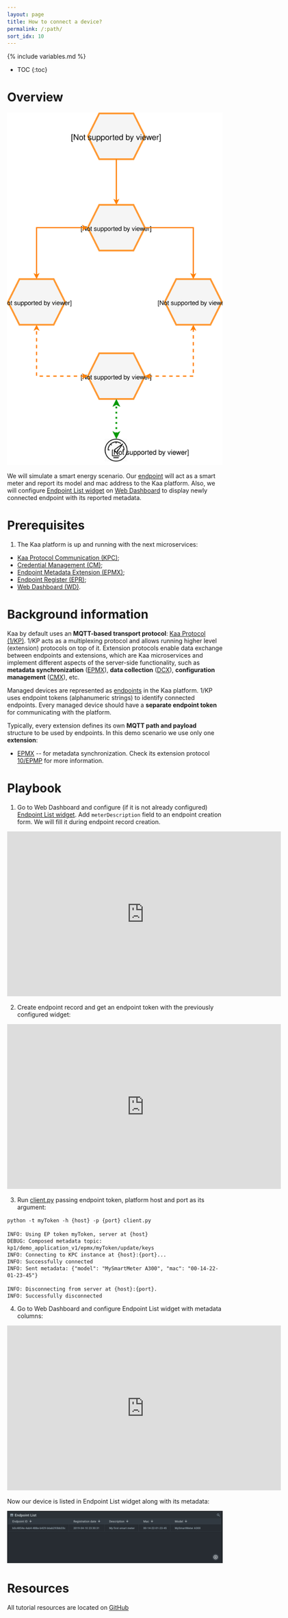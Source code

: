 ```yaml
---
layout: page
title: How to connect a device?
permalink: /:path/
sort_idx: 10
---
```


{% include variables.md %}

* TOC
{:toc}


# Overview

![Pods status](attach/img/architecture-overview.svg)

We will simulate a smart energy scenario. Our [endpoint](https://github.com/kaaproject/kaa-rfcs/blob/master/0001/README.md#language) 
will act as a smart meter and report its model and mac address to the Kaa platform.
Also, we will configure [Endpoint List widget]({{docs_url}}/WD/docs/current/Widgets/Ep-list/) on [Web Dashboard]({{docs_url}}/WD/docs/current/Overview/) to display newly connected endpoint with its reported metadata.


# Prerequisites

1. The Kaa platform is up and running with the next microservices:
* [Kaa Protocol Communication (KPC)]({{docs_url}}/KPC/docs/current/Overview/);
* [Credential Management (CM)]({{docs_url}}/CM/docs/current/Overview/);
* [Endpoint Metadata Extension (EPMX)]({{docs_url}}/EPMX/docs/current/Overview/);
* [Endpoint Register (EPR)]({{docs_url}}/EPR/docs/current/Overview/);
* [Web Dashboard (WD)]({{docs_url}}/WD/docs/current/Overview/).


# Background information

Kaa by default uses an **MQTT-based transport protocol**: [Kaa Protocol (1/KP)](https://github.com/kaaproject/kaa-rfcs/blob/master/0001/README.md).
1/KP acts as a multiplexing protocol and allows running higher level (extension) protocols on top of it.
Extension protocols enable data exchange between endpoints and extensions, which are Kaa microservices and implement different aspects of the server-side functionality, 
such as **metadata synchronization** ([EPMX]({{docs_url}}/EPMX/docs/current/Overview/)), **data collection** ([DCX]({{docs_url}}/DCX/docs/current/Overview/)), **configuration management** ([CMX]({{docs_url}}/CMX/docs/current/Overview/)), etc.

Managed devices are represented as [endpoints]({{docs_url}}/DOC/docs/current/Kaa-concepts/#endpoints) in the Kaa platform.
1/KP uses endpoint tokens (alphanumeric strings) to identify connected endpoints.
Every managed device should have a **separate endpoint token** for communicating with the platform.

Typically, every extension defines its own **MQTT path and payload** structure to be used by endpoints.
In this demo scenario we use only one **extension**:
* [EPMX]({{docs_url}}/EPMX/docs/current/Overview/) -- for metadata synchronization. Check its extension protocol [10/EPMP](https://github.com/kaaproject/kaa-rfcs/blob/master/0010/README.md) for more information.


# Playbook

1. Go to Web Dashboard and configure (if it is not already configured) [Endpoint List widget]({{docs_url}}/WD/docs/current/Widgets/Ep-list/).
Add `meterDescription` field to an endpoint creation form. We will fill it during endpoint record creation.

<span align="center">
  <iframe width="640" height="385" src="https://www.youtube.com/embed/qMeLZa0emws" frameborder="0" 
    allow="accelerometer; autoplay; encrypted-media; gyroscope; picture-in-picture" allowfullscreen></iframe>
</span>

2. Create endpoint record and get an endpoint token with the previously configured widget:

<span align="center">
  <iframe width="640" height="385" src="https://www.youtube.com/embed/du7tBJY72xM" frameborder="0" 
    allow="accelerometer; autoplay; encrypted-media; gyroscope; picture-in-picture" allowfullscreen></iframe>
</span>

3. Run [client.py](https://github.com/kaaproject/tutorials/blob/master/doc/how-to-connect-device/attach/code/client.py) passing endpoint token, platform host and port as its argument:

```
python -t myToken -h {host} -p {port} client.py

INFO: Using EP token myToken, server at {host}
DEBUG: Composed metadata topic: kp1/demo_application_v1/epmx/myToken/update/keys
INFO: Connecting to KPC instance at {host}:{port}...
INFO: Successfully connected
INFO: Sent metadata: {"model": "MySmartMeter A300", "mac": "00-14-22-01-23-45"}

INFO: Disconnecting from server at {host}:{port}.
INFO: Successfully disconnected
```

4. Go to Web Dashboard and configure Endpoint List widget with metadata columns:

<span align="center">
  <iframe width="640" height="385" src="https://www.youtube.com/embed/ozMnDBzknHQ" frameborder="0" 
    allow="accelerometer; autoplay; encrypted-media; gyroscope; picture-in-picture" allowfullscreen></iframe>
</span>

Now our device is listed in Endpoint List widget along with its metadata:

![Endpoints list](attach/img/endpoint-list.png)

# Resources

All tutorial resources are located on [GitHub](https://github.com/kaaproject/tutorials/tree/master/doc/how-to-connect-device/attach/code)

